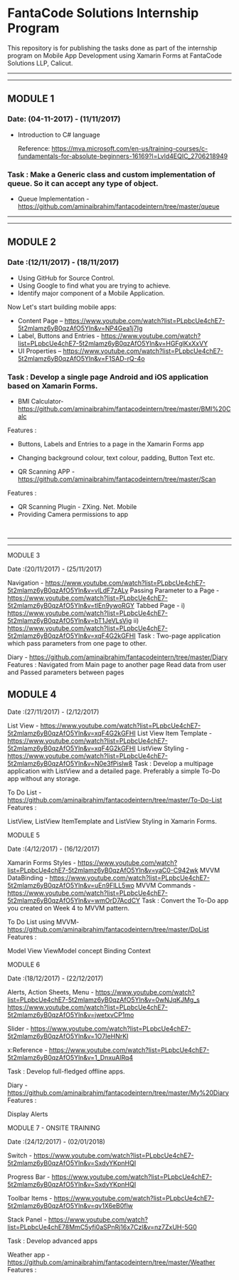 # FantaCode Solutions Internship Program

  This repository is for publishing the tasks done as part of the internship program on Mobile App Development using Xamarin Forms  at FantaCode Solutions LLP, Calicut.
<hr> 
<hr>
   
## MODULE 1
### Date: (04-11-2017) - (11/11/2017)


- Introduction to C# language 

    Reference: https://mva.microsoft.com/en-us/training-courses/c-fundamentals-for-absolute-beginners-16169?l=Lvld4EQIC_2706218949


### Task : Make a Generic class and custom implementation of queue. So it can accept any type of object. 

 - Queue Implementation - https://github.com/aminaibrahim/fantacodeintern/tree/master/queue
<hr>
<hr>
   
## MODULE 2
### Date :(12/11/2017) - (18/11/2017)


- Using GitHub for Source Control.
- Using Google to find what you are trying to achieve.
- Identify major component of a Mobile Application.


Now Let's start building mobile apps:

- Content Page – https://www.youtube.com/watch?list=PLpbcUe4chE7-5t2mlamz6yB0qzAfO5Yln&v=NP4Gea1j7Ig
- Label, Buttons and Entries - https://www.youtube.com/watch?list=PLpbcUe4chE7-5t2mlamz6yB0qzAfO5Yln&v=HGFglKxXxVY
- UI Properties – https://www.youtube.com/watch?list=PLpbcUe4chE7-5t2mlamz6yB0qzAfO5Yln&v=F1SAD-rQ-4o


### Task : Develop a single page Android and iOS application based on Xamarin Forms.

- BMI Calculator- https://github.com/aminaibrahim/fantacodeintern/tree/master/BMI%20Calc

Features :
   - Buttons, Labels and Entries to a page in the Xamarin Forms app
   - Changing background colour, text colour, padding, Button Text etc.

- QR Scanning APP - https://github.com/aminaibrahim/fantacodeintern/tree/master/Scan

 Features :
   - QR Scanning Plugin - ZXing. Net. Mobile 
   - Providing Camera permissions to app
<br>
<hr>
<hr>
MODULE 3

Date :(20/11/2017) - (25/11/2017)

Navigation - https://www.youtube.com/watch?list=PLpbcUe4chE7-5t2mlamz6yB0qzAfO5Yln&v=vlLdF7zALy
Passing Parameter to a Page - https://www.youtube.com/watch?list=PLpbcUe4chE7-5t2mlamz6yB0qzAfO5Yln&v=tlEn9ywoRGY
Tabbed Page - i) https://www.youtube.com/watch?list=PLpbcUe4chE7-5t2mlamz6yB0qzAfO5Yln&v=bT1JeVLsVig ii) https://www.youtube.com/watch?list=PLpbcUe4chE7-5t2mlamz6yB0qzAfO5Yln&v=xqF4G2kGFHI
Task : Two-page application which pass parameters from one page to other.

Diary - https://github.com/aminaibrahim/fantacodeintern/tree/master/Diary
Features :
Navigated from Main page to another page
Read data from user and Passed parameters between pages

## MODULE 4
Date :(27/11/2017) - (2/12/2017)

List View - https://www.youtube.com/watch?list=PLpbcUe4chE7-5t2mlamz6yB0qzAfO5Yln&v=xqF4G2kGFHI
List View Item Template - https://www.youtube.com/watch?list=PLpbcUe4chE7-5t2mlamz6yB0qzAfO5Yln&v=xqF4G2kGFHI
ListView Styling - https://www.youtube.com/watch?list=PLpbcUe4chE7-5t2mlamz6yB0qzAfO5Yln&v=N0e3fPisIw8
Task : Develop a multipage application with ListView and a detailed page. Preferably a simple To-Do app without any storage.

To Do List - https://github.com/aminaibrahim/fantacodeintern/tree/master/To-Do-List Features :

ListView, ListView ItemTemplate and ListView Styling in Xamarin Forms.

MODULE 5

Date :(4/12/2017) - (16/12/2017)

Xamarin Forms Styles - https://www.youtube.com/watch?list=PLpbcUe4chE7-5t2mlamz6yB0qzAfO5Yln&v=yaC0-C942wk
MVVM DataBinding - https://www.youtube.com/watch?list=PLpbcUe4chE7-5t2mlamz6yB0qzAfO5Yln&v=uEn9FlLL5wo
MVVM Commands - https://www.youtube.com/watch?list=PLpbcUe4chE7-5t2mlamz6yB0qzAfO5Yln&v=wmOrD7AcdCY
Task : Convert the To-Do app you created on Week 4 to MVVM pattern.

To Do List using MVVM- https://github.com/aminaibrahim/fantacodeintern/tree/master/DoList Features :

Model View ViewModel concept
Binding Context

MODULE 6

Date :(18/12/2017) - (22/12/2017)

Alerts, Action Sheets, Menu - https://www.youtube.com/watch?list=PLpbcUe4chE7-5t2mlamz6yB0qzAfO5Yln&v=0wNJqKJMg_s https://www.youtube.com/watch?list=PLpbcUe4chE7-5t2mlamz6yB0qzAfO5Yln&v=jwetxvCP1mo

Slider - https://www.youtube.com/watch?list=PLpbcUe4chE7-5t2mlamz6yB0qzAfO5Yln&v=1O7IeHNrKI

x:Reference - https://www.youtube.com/watch?list=PLpbcUe4chE7-5t2mlamz6yB0qzAfO5Yln&v=1_DnxuAlRq4

Task : Develop full-fledged offline apps.

Diary - https://github.com/aminaibrahim/fantacodeintern/tree/master/My%20Diary Features :

Display Alerts

MODULE 7 - ONSITE TRAINING

Date :(24/12/2017) - (02/01/2018)

Switch - https://www.youtube.com/watch?list=PLpbcUe4chE7-5t2mlamz6yB0qzAfO5Yln&v=SxdyYKpnHQI

Progress Bar - https://www.youtube.com/watch?list=PLpbcUe4chE7-5t2mlamz6yB0qzAfO5Yln&v=SxdyYKpnHQI

Toolbar Items - https://www.youtube.com/watch?list=PLpbcUe4chE7-5t2mlamz6yB0qzAfO5Yln&v=qv1X6eB0flw

Stack Panel - https://www.youtube.com/watch?list=PLpbcUe4chE78MmC5yfi0aSPnRj16x7Czl&v=nz7ZxUH-5G0

Task : Develop advanced apps

Weather app - https://github.com/aminaibrahim/fantacodeintern/tree/master/Weather Features :



